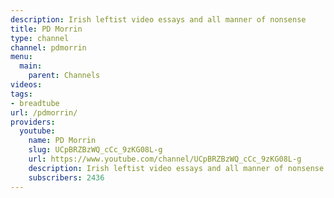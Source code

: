 ```yaml
---
description: Irish leftist video essays and all manner of nonsense
title: PD Morrin
type: channel
channel: pdmorrin
menu:
  main:
    parent: Channels
videos:
tags:
- breadtube
url: /pdmorrin/
providers:
  youtube:
    name: PD Morrin
    slug: UCpBRZBzWQ_cCc_9zKG08L-g
    url: https://www.youtube.com/channel/UCpBRZBzWQ_cCc_9zKG08L-g
    description: Irish leftist video essays and all manner of nonsense
    subscribers: 2436
---
```

